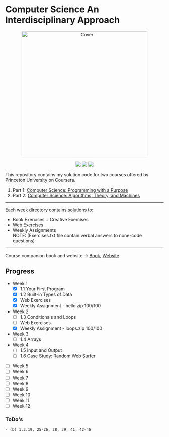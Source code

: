 # Computer Science An Interdisciplinary Approach
<p align="center">
  <a href="https://introcs.cs.princeton.edu/java/home/">
    <img src="https://introcs.cs.princeton.edu/java/cover.png" height="400" title="Cover" alt="Cover">
  </a>
</p>
<p align="center">
<img src="https://img.shields.io/badge/CS1-Programming with a Purpose-green.svg" />
<img src="https://img.shields.io/badge/Week-3-yellow.svg" />
<img src="https://img.shields.io/badge/Lecture-Arrays-orange.svg" />
</p>

This repository contains my solution code for two courses offered by
Princeton University on Coursera.
1. Part 1: [Computer Science: Programming with a Purpose](https://www.coursera.org/learn/cs-programming-java)  
2. Part 2: [Computer Science: Algorithms, Theory, and Machines](https://www.coursera.org/learn/cs-algorithms-theory-machines)
---    
Each week directory contains solutions to:
- Book Exercises + Creative Exercises
- Web Exercises  
- Weekly Assignments  
NOTE: (Exercises.txt file contain verbal answers to none-code questions)
---
Course companion book and website -> [Book](https://amzn.to/2OaojuR), [Website](https://introcs.cs.princeton.edu/java/home/)  

## Progress
- Week 1  
    - [x] 1.1 Your First Program   
    - [x] 1.2 Built-in Types of Data  
    - [x] Web Exercises
    - [x] Weekly Assignment - hello.zip 100/100
- Week 2  
    - [ ] 1.3 Conditionals and Loops 
    - [ ] Web Exercises
    - [x] Weekly Assignment - loops.zip 100/100
- Week 3
    - [ ] 1.4 Arrays 
- Week 4
    - [ ] 1.5 Input and Output
    - [ ] 1.6 Case Study: Random Web Surfer  
- [ ] Week 5  
- [ ] Week 6  
- [ ] Week 7  
- [ ] Week 8  
- [ ] Week 9  
- [ ] Week 10  
- [ ] Week 11  
- [ ] Week 12  
    
### ToDo's
    - (b) 1.3.19, 25-26, 28, 39, 41, 42-46
           